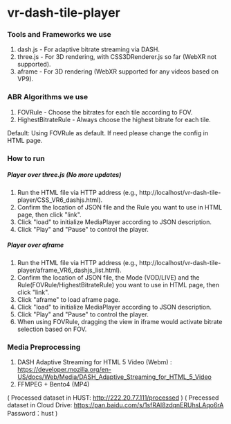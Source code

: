 # vr-dash-tile-player

### Tools and Frameworks we use

1. dash.js - For adaptive bitrate streaming via DASH.
2. three.js - For 3D rendering, with CSS3DRenderer.js so far (WebXR not supported).
3. aframe - For 3D rendering (WebXR supported for any videos based on VP9).

### ABR Algorithms we use

1. FOVRule - Choose the bitrates for each tile according to FOV.
2. HighestBitrateRule - Always choose the highest bitrate for each tile.

Default: Using FOVRule as default. If need please change the config in HTML page.

### How to run

##### Player over three.js (No more updates)

1. Run the HTML file via HTTP address (e.g., http://localhost/vr-dash-tile-player/CSS_VR6_dashjs.html).
2. Confirm the location of JSON file and the Rule you want to use in HTML page, then click "link".
3. Click "load" to initialize MediaPlayer according to JSON description.
4. Click "Play" and "Pause" to control the player.

##### Player over aframe

1. Run the HTML file via HTTP address (e.g., http://localhost/vr-dash-tile-player/aframe_VR6_dashjs_list.html).
2. Confirm the location of JSON file, the Mode (VOD/LIVE) and the Rule(FOVRule/HighestBitrateRule) you want to use in HTML page, then click "link".
3. Click "aframe" to load aframe page.
4. Click "load" to initialize MediaPlayer according to JSON description.
5. Click "Play" and "Pause" to control the player.
6. When using FOVRule, dragging the view in iframe would activate bitrate selection based on FOV.

### Media Preprocessing

1. DASH Adaptive Streaming for HTML 5 Video (Webm) : https://developer.mozilla.org/en-US/docs/Web/Media/DASH_Adaptive_Streaming_for_HTML_5_Video
2. FFMPEG + Bento4 (MP4)

( Processed dataset in HUST: http://222.20.77.111/processed )
( Precessed dataset in Cloud Drive: https://pan.baidu.com/s/1sfRAl8zdqnERUhsLAqo6rA Password：hust )
